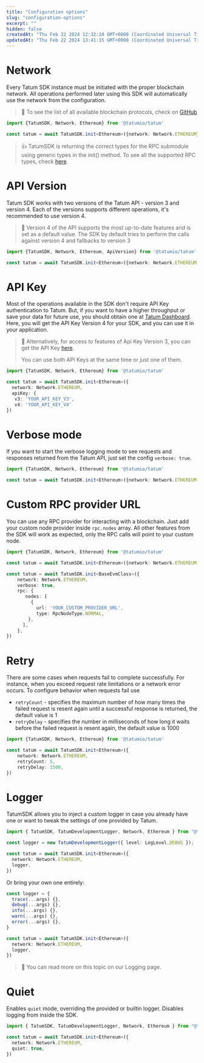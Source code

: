 ```yaml
---
title: "Configuration options"
slug: "configuration-options"
excerpt: ""
hidden: false
createdAt: "Thu Feb 22 2024 12:32:24 GMT+0000 (Coordinated Universal Time)"
updatedAt: "Thu Feb 22 2024 13:41:15 GMT+0000 (Coordinated Universal Time)"
---
```

# Network

Every Tatum SDK instance must be initiated with the proper blockchain network. All operations performed later using this SDK will automatically use the network from the configuration.

> 📘 To see the list of all available blockchain protocols, check on [GitHub](https://github.com/tatumio/tatum-js/blob/master/src/dto/Network.ts)

```typescript
import {TatumSDK, Network, Ethereum} from '@tatumio/tatum'

const tatum = await TatumSDK.init<Ethereum>({network: Network.ETHEREUM})
```

> 👍 TatumSDK is returning the correct types for the RPC submodule using generic types in the init() method. To see all the supported RPC types, check [here](https://github.com/tatumio/tatum-js/blob/master/src/dto/rpc/index.ts).

# API Version

Tatum SDK works with two versions of the Tatum API - version 3 and version 4. Each of the versions supports different operations, it's recommended to use version 4.

> 📘 Version 4 of the API supports the most up-to-date features and is set as a default value. The SDK by default tries to perform the calls against version 4 and fallbacks to version 3

```typescript
import {TatumSDK, Network, Ethereum, ApiVersion} from '@tatumio/tatum'

const tatum = await TatumSDK.init<Ethereum>({network: Network.ETHEREUM, version: ApiVersion.V4})
```

# API Key

Most of the operations available in the SDK don't require API Key authentication to Tatum. But, if you want to have a higher throughput or save your data for future use, you should obtain one at [Tatum Dashboard](https://dashboard.tatum.io/). Here, you will get the API Key Version 4 for your SDK, and you can use it in your application.

> 📘 Alternatively, for access to features of Api Key Version 3, you can get the API Key [here](https://dashboard.tatum.io/).
> 
> You can use both API Keys at the same time or just one of them.

```typescript
import {TatumSDK, Network, Ethereum} from '@tatumio/tatum'

const tatum = await TatumSDK.init<Ethereum>({
  network: Network.ETHEREUM,
  apiKey: {
   v3: 'YOUR_API_KEY_V3',
   v4: 'YOUR_API_KEY_V4'
})
```

# Verbose mode

If you want to start the verbose logging mode to see requests and responses returned from the Tatum API, just set the config `verbose: true`.

```typescript
import {TatumSDK, Network, Ethereum} from '@tatumio/tatum'

const tatum = await TatumSDK.init<Ethereum>({network: Network.ETHEREUM, verbose: true})
```

# Custom RPC provider URL

You can use any RPC provider for interacting with a blockchain. Just add your custom node provider inside `rpc.nodes` array. All other features from the SDK will work as expected, only the RPC calls will point to your custom node.

```typescript
import {TatumSDK, Network, Ethereum} from '@tatumio/tatum'

const tatum = await TatumSDK.init<Ethereum>({network: Network.ETHEREUM, rpcUrl: 'https://YOUR_CUSTOM_RPC_PROVIDER'})

const tatum = await TatumSDK.init<BaseEvmClass>({
    network: Network.ETHEREUM,
    verbose: true,
    rpc: {
       nodes: [
         {
           url: 'YOUR_CUSTOM_PROVIDER_URL',
           type: RpcNodeType.NORMAL,
        },
      ],
    },
})
```

# Retry

There are some cases when requests fail to complete successfully. For instance, when you exceed request rate limitations or a network error occurs. To configure behavior when requests fail use

- `retryCount` - specifies the maximum number of how many times the failed request is resent again until a successful response is returned, the default value is 1
- `retryDelay` - specifies the number in milliseconds of how long it waits before the failed request is resent again, the default value is 1000

```typescript
import {TatumSDK, Network, Ethereum} from '@tatumio/tatum'

const tatum = await TatumSDK.init<Ethereum>({
    network: Network.ETHEREUM, 
    retryCount: 5,
    retryDelay: 1500,
})
```

# Logger

TatumSDK allows you to inject a custom logger in case you already have one or want to tweak the settings of one provided by Tatum.

```typescript
import { TatumSDK, TatumDevelopmentLogger, Network, Ethereum } from "@tatumio/tatum"

const logger = new TatumDevelopmentLogger({ level: LogLevel.DEBUG });

const tatum = await TatumSDK.init<Ethereum>({
  network: Network.ETHEREUM,
  logger,
})
```

Or bring your own one entirely:

```typescript
const logger = {
  trace(...args) {},
  debug(...args) {},
  info(...args) {},
  warn(...args) {},
  error(...args) {},
}

const tatum = await TatumSDK.init<Ethereum>({
  network: Network.ETHEREUM,
  logger,
})
```

> 📘 You can read more on this topic on our Logging page.

# Quiet

Enables `quiet` mode, overriding the provided or builtin logger. Disables logging from inside the SDK.

```typescript
import { TatumSDK, TatumDevelopmentLogger, Network, Ethereum } from "@tatumio/tatum"

const tatum = await TatumSDK.init<Ethereum>({
  network: Network.ETHEREUM,
  quiet: true,
})
```
